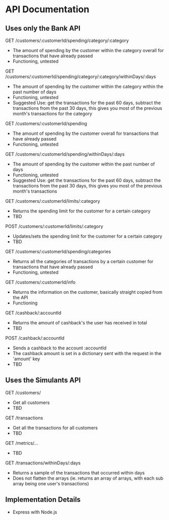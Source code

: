 API Documentation
===

## Uses only the Bank API

GET /customers/:customerId/spending/category/:category
 * The amount of spending by the customer within the category overall for transactions that have already passed
 * Functioning, untested

GET /customers/:customerId/spending/category/:category/withinDays/:days
 * The amount of spending by the customer within the category within the past <days> number of days
 * Functioning, untested
 * Suggested Use: get the transactions for the past 60 days, subtract the transactions from the past 30 days, this gives you most of the previous month's transactions for the category

GET /customers/:customerId/spending
* The amount of spending by the customer overall for transactions that have already passed
* Functioning, untested

GET /customers/:customerId/spending/withinDays/:days
 * The amount of spending by the customer within the past <days> number of days
 * Functioning, untested
 * Suggested Use: get the transactions for the past 60 days, subtract the transactions from the past 30 days, this gives you most of the previous month's transactions

GET /customers/:customerId/limits/:category
 * Returns the spending limit for the customer for a certain category
 * TBD

POST /customers/:customerId/limits/:category
 * Updates/sets the spending limit for the customer for a certain category
 * TBD

GET /customers/:customerId/spending/categories
* Returns all the categories of transactions by a certain customer for transactions that have already passed
* Functioning, untested

GET /customers/:customerId/info
* Returns the information on the customer, basically straight copied from the API
* Functioning

GET /cashback/:accountId
* Returns the amount of cashback's the user has received in total
* TBD

POST /cashback/:accountId
* Sends a cashback to the account :accountId
* The cashback amount is set in a dictionary sent with the request in the 'amount' key
* TBD

## Uses the Simulants API

GET /customers/
* Get all customers
* TBD

GET /transactions
* Get all the transactions for all customers
* TBD

GET /metrics/...
* TBD

GET /transactions/withinDays/:days
* Returns a sample of the transactions that occurred within <days> days
* Does not flatten the arrays (ie. returns an array of arrays, with each sub array being one user's transactions)

## Implementation Details
* Express with Node.js